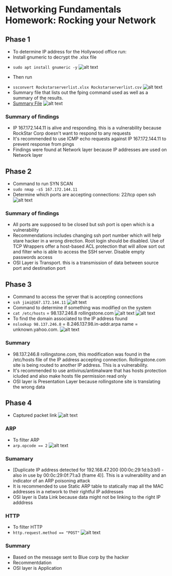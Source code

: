 # Networking Fundamentals Homework: Rocking your Network
## Phase 1
* To determine IP address for the Hollywood office run:
* Install gnumeric to decrypt the .xlsx file
- `sudo apt install gnumeric -y`
![alt text](week_8_proof_of_work/image1.png)
* Then run 
- `ssconvert Rockstarserverlist.xlsx Rockstarserverlist.csv`
![alt text](week_8_proof_of_work/image2.png)
- Summary file that lists out the fping command used as well as a summary of the results.
- [Summary File](https://github.com/Omolabake94/CyberSecurity_Bootcamp_HW/blob/main/HW_08/summary_file.txt)
![alt text](week_8_proof_of_work/image3.png)
### Summary of findings
- IP 167.172.144.11 is alive and responding. this is a vulnerability because RockStar Corp doesn't want to respond to any requests
- It's recommended to use ICMP echo requests against IP 167.172.144.11 to prevent response from pings
- Findings were found at Network layer because IP addresses are used on Network layer

## Phase 2
- Command to run SYN SCAN
- `sudo nmap -sS 167.172.144.11`
- Determine which ports are accepting connections: 22/tcp   open   ssh 
![alt text](week_8_proof_of_work/image5.png)
### Summary of findings
- All ports are supposed to be closed but ssh port is open which is a vulnerability
- Recommendations includes changing ssh port number which will help stare hacker in a wrong direction. Root login should be disabled. Use of TCP Wrappers offer a host-based ACL protection that will allow sort out and filter who is able to access the SSH server. Disable empty passwords access
- OSI Layer is Transport. this is a transmission of data between source port and destination port

## Phase 3
- Command to access the server that is accepting connections
- `ssh jimi@167.172.144.11`
![alt text](week_8_proof_of_work/image6.png)
- Command to determine if something was modified on the system
- `cat /etc/hosts` = 98.137.246.8 rollingstone.com
![alt text](week_8_proof_of_work/image7.png)
![alt text](week_8_proof_of_work/image8.png)
- To find the domain associated to the IP address found
- `nslookup 98.137.246.8` = 8.246.137.98.in-addr.arpa	name = unknown.yahoo.com.
![alt text](week_8_proof_of_work/image9.png)
### Summary 
- 98.137.246.8 rollingstone.com, this modification was found in the /etc/hosts file of the IP address accepting connection. Rollingstone.com site is being routed to another IP address. This is a vulnerability.
- It's recommended to use antivirus/antimalware that has hosts protection icluded and also make hosts file permission read only 
- OSI layer is Presentation Layer because rollingstone site is translating the wrong data

## Phase 4
- Captured packet link
![alt text](week_8_proof_of_work/image10.png)

### ARP
- To filter ARP
- `arp.opcode == 2`
![alt text](week_8_proof_of_work/image12.png)
### Sumamary
- [Duplicate IP address detected for 192.168.47.200 (00:0c:29:1d:b3:b1) - also in use by 00:0c:29:0f:71:a3 (frame 4)]. This is a vulnerability and an indicator of an ARP poisoning attack
- It is recommended to use Static ARP table to statically map all the MAC addresses in a network to their rightful IP addresses
- OSI layer is Data Link because data might not be linking to the right IP adddress

### HTTP
- To filter HTTP
- `http.request.method == "POST"`
![alt text](week_8_proof_of_work/image11.png)
### Summary 
- Based on the message sent to Blue corp by the hacker 
- Recommentdation
- OSI layer is Application
